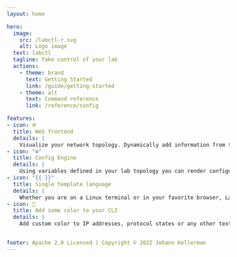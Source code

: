 ```yaml
---
layout: home

hero:
  image:
    src: /labctl-r.svg
    alt: Logo image
  text: labctl
  tagline: Take control of your lab
  actions:
    - theme: brand
      text: Getting Started
      link: /guide/getting-started
    - theme: alt
      text: Command reference
      link: /reference/config

features:
- icon: 🌐
  title: Web frontend
  details: |
    Visualize your network topology. Dynamically add information from the lab topology definition, variables defined in the topo file, magic variables created by the Config Engine (and the state of your network elements)*
- icon: "⚙️"
  title: Config Engine
  details: |
    Using variables defined in your lab topology you can render configuration snippets using the go template language. Send them to the node, or run compare/commit transactions.
- icon: "{{ }}"
  title: Single template language
  details: |
    Whether you are on a Linux terminal or in your favorite browser, Labctl ensures you only have to know a single template language
- icon: 🎨
  title: Add some color to your CLI
  details: |
    Add custom color to IP addresses, protocol states or any other text you would like to visually enhance. Labctl uses your standard SSH/telnet tools, but only adds the relevant color locally.


footer: Apache 2.0 Licensed | Copyright © 2022 Johann Kellerman
---
```


